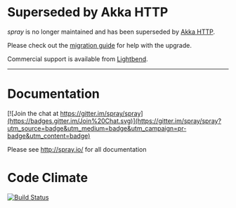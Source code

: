 # Superseded by Akka HTTP

*spray* is no longer maintained and has been superseded by [Akka HTTP](http://doc.akka.io/docs/akka-http/current/scala.html).

Please check out the [migration guide](http://doc.akka.io/docs/akka-http/current/scala/http/migration-guide/migration-from-spray.html) for help with the upgrade.

Commercial support is available from [Lightbend](http://www.lightbend.com/).

------- 

# Documentation

[![Join the chat at https://gitter.im/spray/spray](https://badges.gitter.im/Join%20Chat.svg)](https://gitter.im/spray/spray?utm_source=badge&utm_medium=badge&utm_campaign=pr-badge&utm_content=badge)

Please see <http://spray.io/> for all documentation

# Code Climate

[![Build Status](https://travis-ci.org/spray/spray.png?branch=master)](https://travis-ci.org/spray/spray)
